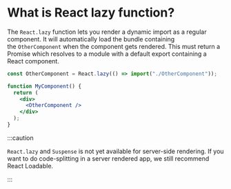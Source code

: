 # What is React lazy function?

The `React.lazy` function lets you render a dynamic import as a regular component. It will automatically load the bundle containing the `OtherComponent` when the component gets rendered. This must return a Promise which resolves to a module with a default export containing a React component.

```jsx
const OtherComponent = React.lazy(() => import("./OtherComponent"));

function MyComponent() {
  return (
    <div>
      <OtherComponent />
    </div>
  );
}
```

:::caution

`React.lazy` and `Suspense` is not yet available for server-side rendering. If you want to do code-splitting in a server rendered app, we still recommend React Loadable.

:::